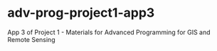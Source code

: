 # adv-prog-project1-app3
App 3 of Project 1 - Materials for Advanced Programming for GIS and Remote Sensing
